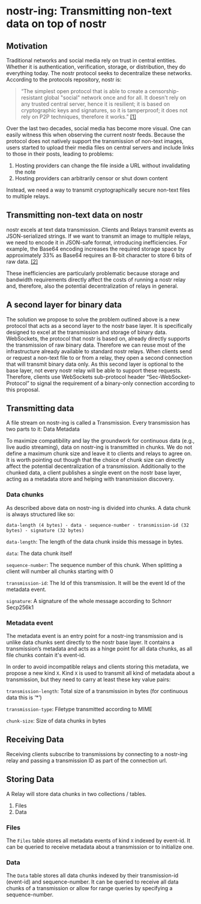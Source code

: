 # nostr-ing: Transmitting non-text data on top of nostr

## Motivation

Traditional networks and social media rely on trust in central entities. Whether it is authentication, verification, storage, or distribution, they do everything today. The nostr protocol seeks to decentralize these networks. According to the protocols repository, nostr is:

>“The simplest open protocol that is able to create a censorship-resistant global "social" network once and for all. It doesn't rely on any trusted central server, hence it is resilient; it is based on cryptographic keys and signatures, so it is tamperproof; it does not rely on P2P techniques, therefore it works.” [[1]](https://github.com/nostr-protocol/nostr)

Over the last two decades, social media has become more visual. One can easily witness this when observing the current nostr feeds. Because the protocol does not natively support the transmission of non-text images, users started to upload their media files on central servers and include links to those in their posts, leading to problems:

1. Hosting providers can change the file inside a URL without invalidating the note
2. Hosting providers can arbitrarily censor or shut down content

Instead, we need a way to transmit cryptographically secure non-text files to multiple relays.

## Transmitting non-text data on nostr

nostr excels at text data transmission. Clients and Relays transmit events as JSON-serialized strings. If we want to transmit an image to multiple relays, we need to encode it in JSON-safe format, introducing inefficiencies. For example, the Base64 encoding increases the required storage space by approximately 33% as Base64 requires an 8-bit character to store 6 bits of raw data. [[2]](https://www.ietf.org/rfc/rfc4648.txt)

These inefficiencies are particularly problematic because storage and bandwidth requirements directly affect the costs of running a nostr relay and, therefore, also the potential decentralization of relays in general.

## A second layer for binary data

The solution we propose to solve the problem outlined above is a new protocol that acts as a second layer to the nostr base layer. It is specifically designed to excel at the transmission and storage of binary data. WebSockets, the protocol that nostr is based on, already directly supports the transmission of raw binary data. Therefore we can reuse most of the infrastructure already available to standard nostr relays. When clients send or request a non-text file to or from a relay, they open a second connection that will transmit binary data only. As this second layer is optional to the base layer, not every nostr relay will be able to support these requests. Therefore, clients use WebSockets sub-protocol header “Sec-WebSocket-Protocol” to signal the requirement of a binary-only connection according to this proposal.

## Transmitting data

A file stream on nostr-ing is called a Transmission. Every transmission has two parts to it:
Data
Metadata

To maximize compatibility and lay the groundwork for continuous data (e.g., live audio streaming), data on nostr-ing is transmitted in chunks. We do not define a maximum chunk size and leave it to clients and relays to agree on. It is worth pointing out though that the choice of chunk size can directly affect the potential decentralization of a transmission.
Additionally to the chunked data, a client publishes a single event on the nostr base layer, acting as a metadata store and helping with transmission discovery.

### Data chunks

As described above data on nostr-ing is divided into chunks. A data chunk is always structured like so:

`data-length (4 bytes) - data - sequence-number - transmission-id (32 bytes) - signature (32 bytes)`

`data-length`: The length of the data chunk inside this message in bytes.

`data`: The data chunk itself

`sequence-number`: The sequence number of this chunk. When splitting a client will number all chunks starting with 0

`transmission-id`: The Id of this transmission. It will be the event Id of the metadata event. 

`signature`: A signature of the whole message according to Schnorr Secp256k1

### Metadata event

The metadata event is an entry point for a nostr-ing transmission and is unlike data chunks sent directly to the nostr base layer. It contains a transmission’s metadata and acts as a hinge point for all data chunks, as all file chunks contain it's event-id.

In order to avoid incompatible relays and clients storing this metadata, we propose a new kind `X`. Kind `X` is used to transmit all kind of metadata about a transmission, but they need to carry at least these key value pairs:

`transmission-length`: Total size of a transmission in bytes (for continuous data this is ‘*’)

`transmission-type`: Filetype transmitted according to MIME

`chunk-size`: Size of data chunks in bytes

## Receiving Data

Receiving clients subscribe to transmissions by connecting to a nostr-ing relay and passing a transmission ID as part of the connection url.

## Storing Data

A Relay will store data chunks in two collections / tables.

1. Files
2. Data

### Files

The `Files` table stores all metadata events of kind `X` indexed by event-id. It can be queried to receive metadata about a transmission or to initialize one.

### Data

The `Data` table stores all data chunks indexed by their transmission-id (event-id) and sequence-number. It can be queried to receive all data chunks of a transmission or allow for range queries by specifying a sequence-number.

